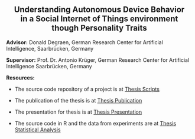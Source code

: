 <h2 align="center">
Understanding Autonomous Device Behavior <br /> in a Social Internet of Things environment <br /> though Personality Traits
</h2>
<b>Advisor:</b>
Donald Degraen, German Research Center for Artificial Intelligence, Saarbrücken, Germany

<b>Supervisor:</b>
Prof. Dr. Antonio Krüger, German Research Center for Artificial Intelligence Saarbrücken, Germany

<b>Resources:</b>
* The source code repository of a project is at [Thesis Scripts](https://github.com/latifaabdullayeva/Master-Thesis/tree/main/thesis-implementation)

* The publication of the thesis is at [Thesis Publication](https://github.com/latifaabdullayeva/Master-Thesis/tree/main/thesis-paper)

* The presentation for thesis is at [Thesis Presentation](https://github.com/latifaabdullayeva/Master-Thesis/tree/main/thesis-presentation)

* The source code in R and the data from experiments are at [Thesis Statistical Analysis](https://github.com/latifaabdullayeva/Master-Thesis/tree/main/thesis-statistical-analysis)

